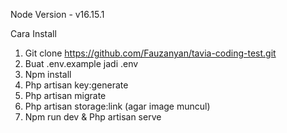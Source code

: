 Node Version - v16.15.1

Cara Install

1. Git clone https://github.com/Fauzanyan/tavia-coding-test.git
2. Buat .env.example jadi .env
3. Npm install
4. Php artisan key:generate
5. Php artisan migrate
6. Php artisan storage:link (agar image muncul)
7. Npm run dev & Php artisan serve
